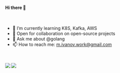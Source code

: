 #### Hi there 👋

&nbsp;

- 🌱 I’m currently learning K8S, Kafka, AWS
- 👯 Open for collaboration on open-source projects
- 💬 Ask me about @golang
- 📫 How to reach me: <a href="mailto:m.ivanov.work@gmail.com">m.ivanov.work@gmail.com</a>

&nbsp;

<a href="https://lon9.github.io">
<img align="left" src="https://github-readme-stats.vercel.app/api?username=groovili&count_private=true&show_icons=true&theme=light" />
</a>
<a href="https://lon9.github.io">
<img align="left" src="https://github-readme-stats.vercel.app/api/top-langs/?username=groovili&theme=light&hide=html" />
